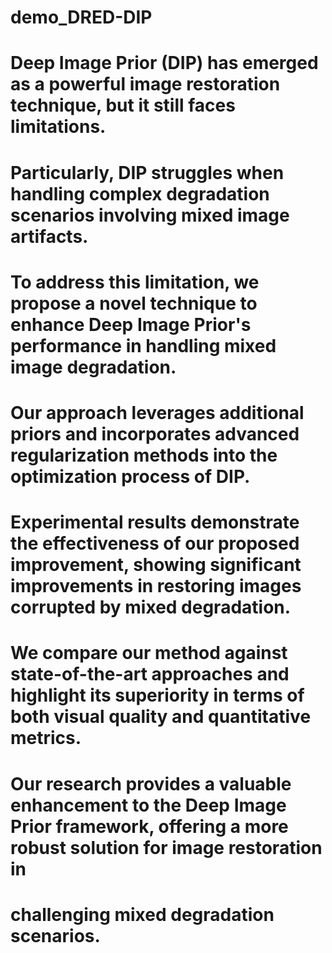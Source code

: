 # demo_DRED-DIP
# Deep Image Prior (DIP) has emerged as a powerful image restoration technique, but it still faces limitations.
# Particularly, DIP struggles when handling complex degradation scenarios involving mixed image artifacts. 
# To address this limitation, we propose a novel technique to enhance Deep Image Prior's performance in handling mixed image degradation. 
# Our approach leverages additional priors and incorporates advanced regularization methods into the optimization process of DIP. 
# Experimental results demonstrate the effectiveness of our proposed improvement, showing significant improvements in restoring images corrupted by mixed degradation. 
# We compare our method against state-of-the-art approaches and highlight its superiority in terms of both visual quality and quantitative metrics. 
# Our research provides a valuable enhancement to the Deep Image Prior framework, offering a more robust solution for image restoration in 
# challenging mixed degradation scenarios.
